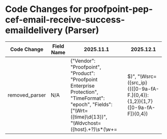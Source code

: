 # Code Changes for proofpoint-pep-cef-email-receive-success-emaildelivery (Parser)

| Code Change | Field Name | 2025.11.1 | 2025.12.1 |
|-------------|------------|-----------|------------|
| removed_parser | N/A | {"Vendor": "Proofpoint", "Product": "Proofpoint Enterprise Protection", "TimeFormat": "epoch", "Fields": ["\Wrt=({time}\d{13})", "\Wdvchost=({host}.+?)\s*(\w+=|$)", "\Wsrc=({src_ip}((([0-9a-fA-F.]{0,4}):{1,2}){1,7}([0-9a-fA-F]){0,4})|(((25[0-5]|(2[0-4]|1\d|[0-9]|)\d)\.?\b){4}))(:({src_port}\d+))?", "\Wshost=({src_host}.+?)\s*(\w+=|$)", "\Wsuser=({email_address}([A-Za-z0-9]+[!#$%&'+\/=?^_`~.\-])*[A-Za-z0-9]+@({email_domain}[^\]\s\"\\,;\|]+\.[^\]\s\"\\,;\|]+))\s*(\w+=|$)", "\Wdst=({dest_ip}((([0-9a-fA-F.]{0,4}):{1,2}){1,7}([0-9a-fA-F]){0,4})|(((25[0-5]|(2[0-4]|1\d|[0-9]|)\d)\.?\b){4}))(:({dest_port}\d+))?", "\Wdhost=({dest_host}.+?)\s*(\w+=|$)", "\Wduser=({email_recipients}.+?)\s*(\w+=|$)", "\Wduser=({dest_email_address}([A-Za-z0-9]+[!#$%&'+\/=?^_`~.\-])*[A-Za-z0-9]+@({dest_email_domain}[^\]\s\"\\,;\|]+\.[^\]\s\"\\,;\|]+))", "\Wcn1=({bytes}\d+)", "\Wcs5=({email_attachments}.+?)\s*(\w+=|$)", "\Wcs5=(\\{1,5})??({attachment}[^,\"]+?)((\\{1,5})?\"|,|\s*(\w+=|$))", "\Wcs6=({email_subject}.+?)\s*(\w+=|$)", "\Wdproc=({message_id}.+?)\s*(\w+=|$)", "\WeventId=({alert_id}\d+)", "CEF:([^\|]*\|){5}({alert_name}[^\|]+)"], "DupFields": ["email_attachment->file_name", "alert_name->alert_type"], "Name": "proofpoint-pep-cef-email-receive-success-emaildelivery", "Conditions": ["CEF:", "|ProofPoint|", "|Email Delivery In|"], "ParserVersion": "v1.0.0"} | N/A |
